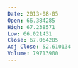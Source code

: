 ```yaml
---
Date: 2013-08-05
Open: 66.384285
High: 67.238571
Low: 66.021431
Close: 67.064285
Adj Close: 52.610134
Volume: 79713900
---
```

